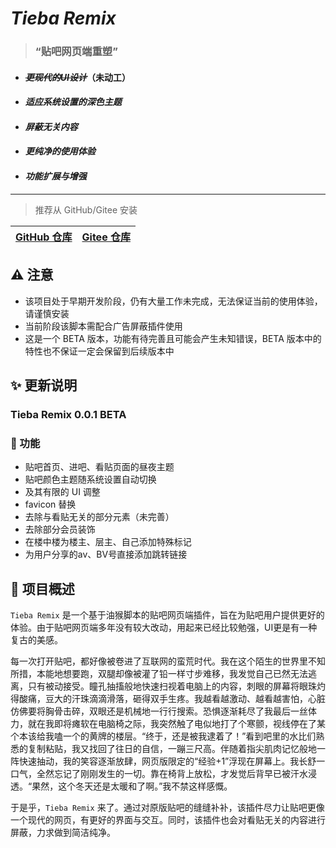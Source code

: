 # *Tieba Remix*

> ### “贴吧网页端重塑”
+ #### ~~*更现代的UI设计*~~（未动工）
+ #### *适应系统设置的深色主题*
+ #### *屏蔽无关内容*
+ #### *更纯净的使用体验*
+ #### *功能扩展与增强*

---

> 推荐从 GitHub/Gitee 安装

| [GitHub 仓库](https://github.com/WiresawBlade/Tieba-Remix) | [Gitee 仓库](https://gitee.com/WiresawBlade/Tieba-Remix) |
| ----------- | ---------- |

## ⚠ 注意

+ 该项目处于早期开发阶段，仍有大量工作未完成，无法保证当前的使用体验，请谨慎安装
+ 当前阶段该脚本需配合广告屏蔽插件使用
+ 这是一个 BETA 版本，功能有待完善且可能会产生未知错误，BETA 版本中的特性也不保证一定会保留到后续版本中

## ✨ 更新说明

### Tieba Remix 0.0.1 BETA

### 🧩 功能

+ 贴吧首页、进吧、看贴页面的昼夜主题
+ 贴吧颜色主题随系统设置自动切换
+ 及其有限的 UI 调整
+ favicon 替换
+ 去除与看贴无关的部分元素（未完善）
+ 去除部分会员装饰
+ 在楼中楼为楼主、层主、自己添加特殊标记
+ 为用户分享的av、BV号直接添加跳转链接

## 📙 项目概述

`Tieba Remix` 是一个基于油猴脚本的贴吧网页端插件，旨在为贴吧用户提供更好的体验。由于贴吧网页端多年没有较大改动，用起来已经比较勉强，UI更是有一种复古的美感。

每一次打开贴吧，都好像被卷进了互联网的蛮荒时代。我在这个陌生的世界里不知所措，本能地想要跑，双腿却像被灌了铅一样寸步难移，我发觉自己已然无法逃离，只有被动接受。瞳孔抽搐般地快速扫视着电脑上的内容，刺眼的屏幕将眼珠灼得酸痛，豆大的汗珠滴滴滑落，砸得双手生疼。我越看越激动、越看越害怕，心脏仿佛要将胸骨击碎，双眼还是机械地一行行搜索。恐惧逐渐耗尽了我最后一丝体力，就在我即将瘫软在电脑椅之际，我突然触了电似地打了个寒颤，视线停在了某个本该给我嗑一个的黄牌的楼层。“终于，还是被我逮着了！”看到吧里的水比们熟悉的复制粘贴，我又找回了往日的自信，一蹦三尺高。伴随着指尖肌肉记忆般地一阵快速抽动，我的笑容逐渐放肆，网页版限定的“经验+1”浮现在屏幕上。我长舒一口气，全然忘记了刚刚发生的一切。靠在椅背上放松，才发觉后背早已被汗水浸透。“果然，这个冬天还是太暖和了啊。”我不禁这样感慨。

于是乎，`Tieba Remix` 来了。通过对原版贴吧的缝缝补补，该插件尽力让贴吧更像一个现代的网页，有更好的界面与交互。同时，该插件也会对看贴无关的内容进行屏蔽，力求做到简洁纯净。
